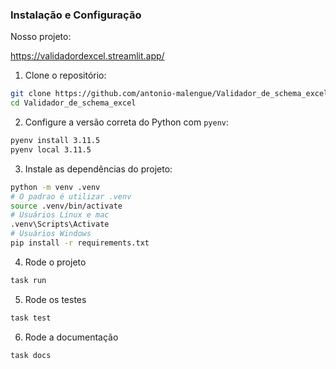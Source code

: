 ### Instalação e Configuração

Nosso projeto:

https://validadordexcel.streamlit.app/

1. Clone o repositório:
```bash
git clone https://github.com/antonio-malengue/Validador_de_schema_excel.git
cd Validador_de_schema_excel
```
2. Configure a versão correta do Python com `pyenv`:
```bash
pyenv install 3.11.5
pyenv local 3.11.5
```
3. Instale as dependências do projeto:
```bash
python -m venv .venv
# O padrao é utilizar .venv
source .venv/bin/activate
# Usuários Linux e mac
.venv\Scripts\Activate
# Usuários Windows
pip install -r requirements.txt  
```

4. Rode o projeto
```bash
task run
```

5. Rode os testes
```bash
task test
```

6. Rode a documentação
```bash
task docs
```